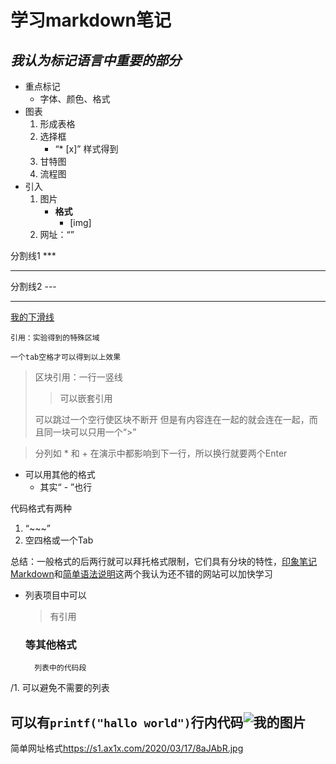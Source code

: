# **学习markdown笔记**
## _我认为标记语言中重要的部分_
+ 重点标记
    + 字体、颜色、格式
+ 图表
    1. 形成表格
    2. 选择框
        + “* [x]” 样式得到         
    3. 甘特图
    4. 流程图
+ 引入
    1. 图片
        + **格式** <img>
            + [img]
    2. 网址：“[]("title")”

分割线1 ***

***

分割线2 ---

--- 

<u>我的下滑线</u>
~~~ 
引用：实验得到的特殊区域
~~~
    一个tab空格才可以得到以上效果
>区块引用：一行一竖线
>>可以嵌套引用
>
>可以跳过一个空行使区块不断开
但是有内容连在一起的就会连在一起，而且同一块可以只用一个“>”

>分列如 * 和 + 在演示中都影响到下一行，所以换行就要两个Enter
* 可以用其他的格式
    - 其实“ - ”也行  

代码格式有两种
1. “~~~”
2. 空四格或一个Tab

总结：一般格式的后两行就可以拜托格式限制，它们具有分块的特性，[印象笔记Markdown](https://list.yinxiang.com/markdown/eef42447-db3f-48ee-827b-1bb34c03eb83.php)和[简单语法说明](https://www.appinn.com/markdown/)这两个我认为还不错的网站可以加快学习

- 列表项目中可以
    > 有引用
    ### 等其他格式
        列表中的代码段
/1. 可以避免不需要的列表

可以有`printf("hallo world")`行内代码![我的图片](https://s1.ax1x.com/2020/03/17/8aJAbR.jpg)
---
简单网址格式<https://s1.ax1x.com/2020/03/17/8aJAbR.jpg>


